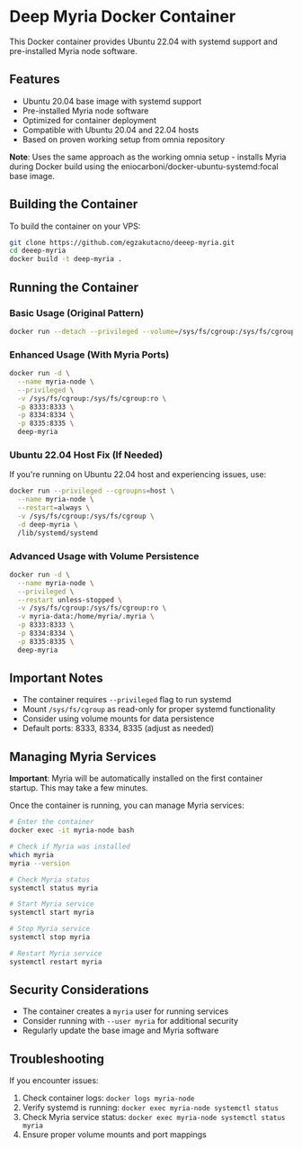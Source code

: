 # Deep Myria Docker Container

This Docker container provides Ubuntu 22.04 with systemd support and pre-installed Myria node software.

## Features

- Ubuntu 20.04 base image with systemd support
- Pre-installed Myria node software
- Optimized for container deployment
- Compatible with Ubuntu 20.04 and 22.04 hosts
- Based on proven working setup from omnia repository

**Note**: Uses the same approach as the working omnia setup - installs Myria during Docker build using the eniocarboni/docker-ubuntu-systemd:focal base image.

## Building the Container

To build the container on your VPS:

```bash
git clone https://github.com/egzakutacno/deeep-myria.git
cd deeep-myria
docker build -t deep-myria .
```

## Running the Container

### Basic Usage (Original Pattern)

```bash
docker run --detach --privileged --volume=/sys/fs/cgroup:/sys/fs/cgroup:ro deep-myria
```

### Enhanced Usage (With Myria Ports)

```bash
docker run -d \
  --name myria-node \
  --privileged \
  -v /sys/fs/cgroup:/sys/fs/cgroup:ro \
  -p 8333:8333 \
  -p 8334:8334 \
  -p 8335:8335 \
  deep-myria
```

### Ubuntu 22.04 Host Fix (If Needed)

If you're running on Ubuntu 22.04 host and experiencing issues, use:

```bash
docker run --privileged --cgroupns=host \
  --name myria-node \
  --restart=always \
  -v /sys/fs/cgroup:/sys/fs/cgroup \
  -d deep-myria \
  /lib/systemd/systemd
```

### Advanced Usage with Volume Persistence

```bash
docker run -d \
  --name myria-node \
  --privileged \
  --restart unless-stopped \
  -v /sys/fs/cgroup:/sys/fs/cgroup:ro \
  -v myria-data:/home/myria/.myria \
  -p 8333:8333 \
  -p 8334:8334 \
  -p 8335:8335 \
  deep-myria
```

## Important Notes

- The container requires `--privileged` flag to run systemd
- Mount `/sys/fs/cgroup` as read-only for proper systemd functionality
- Consider using volume mounts for data persistence
- Default ports: 8333, 8334, 8335 (adjust as needed)

## Managing Myria Services

**Important**: Myria will be automatically installed on the first container startup. This may take a few minutes.

Once the container is running, you can manage Myria services:

```bash
# Enter the container
docker exec -it myria-node bash

# Check if Myria was installed
which myria
myria --version

# Check Myria status
systemctl status myria

# Start Myria service
systemctl start myria

# Stop Myria service
systemctl stop myria

# Restart Myria service
systemctl restart myria
```

## Security Considerations

- The container creates a `myria` user for running services
- Consider running with `--user myria` for additional security
- Regularly update the base image and Myria software

## Troubleshooting

If you encounter issues:

1. Check container logs: `docker logs myria-node`
2. Verify systemd is running: `docker exec myria-node systemctl status`
3. Check Myria service status: `docker exec myria-node systemctl status myria`
4. Ensure proper volume mounts and port mappings
